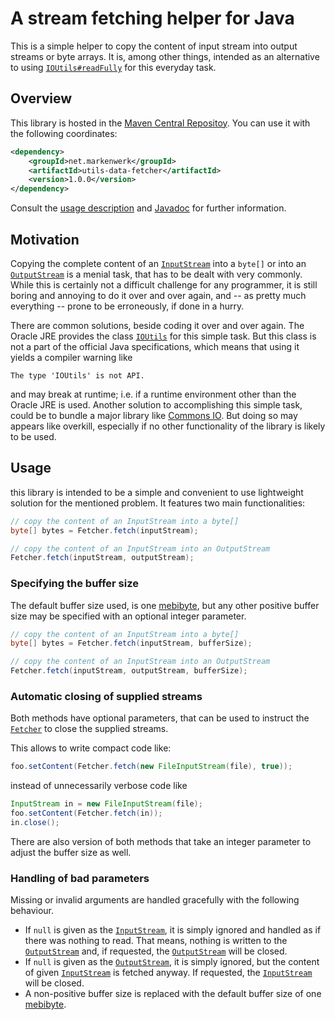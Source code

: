 # A stream fetching helper for Java

This is a simple helper to copy the content of input stream into output streams or byte arrays. It is, among other things, intended as an alternative to using [`IOUtils#readFully`](http://grepcode.com/file/repository.grepcode.com/java/root/jdk/openjdk/7u40-b43/sun/misc/IOUtils.java#IOUtils.readFully%28java.io.InputStream%2Cint%2Cboolean%29) for this everyday task.

## Overview

This library is hosted in the [Maven Central Repositoy](http://search.maven.org/#artifactdetails|net.markenwerk|utils-data-fetcher|1.0.0|jar). You can use it with the following coordinates:

```xml
<dependency>
	<groupId>net.markenwerk</groupId>
	<artifactId>utils-data-fetcher</artifactId>
	<version>1.0.0</version>
</dependency>
```

Consult the [usage description](#usage) and [Javadoc](http://markenwerk.github.io/java-utils-data-fetcher/javadoc/1.0.0/index.html) for further information.

## Motivation

Copying the complete content of an [`InputStream`](http://docs.oracle.com/javase/7/docs/api/index.html?java/io/InputStream.html) into a `byte[]` or into an [`OutputStream`](http://docs.oracle.com/javase/7/docs/api/index.html?java/io/OutputStream.html) is a menial task, that has to be dealt with very commonly. While this is certainly not a difficult challenge for any programmer, it is still boring and annoying to do it over and over again, and -- as pretty much everything -- prone to be erroneously, if done in a hurry.

There are common solutions, beside coding it over and over again. The Oracle JRE provides the class [`IOUtils`](http://grepcode.com/file/repository.grepcode.com/java/root/jdk/openjdk/7u40-b43/sun/misc/IOUtils.java) for this simple task. But this class is not a part of the official Java specifications, which means that using it yields a compiler warning like

```
The type 'IOUtils' is not API.
```

and may break at runtime; i.e. if a runtime environment other than the Oracle JRE is used. Another solution to accomplishing this simple task, could be to bundle a major library like [Commons IO](http://commons.apache.org/proper/commons-io/). But doing so may appears like overkill, especially if no other functionality of the library is likely to be used.

## Usage

this library is intended to be a simple and convenient to use lightweight solution for the mentioned problem. It features two main functionalities:

```java
// copy the content of an InputStream into a byte[]
byte[] bytes = Fetcher.fetch(inputStream);

// copy the content of an InputStream into an OutputStream
Fetcher.fetch(inputStream, outputStream);
```

### Specifying the buffer size

The default buffer size used, is one [mebibyte](https://en.wikipedia.org/wiki/Mebibyte), but any other positive buffer size may be specified with an optional integer parameter.

```java
// copy the content of an InputStream into a byte[]
byte[] bytes = Fetcher.fetch(inputStream, bufferSize);

// copy the content of an InputStream into an OutputStream
Fetcher.fetch(inputStream, outputStream, bufferSize);
```

### Automatic closing of supplied streams

Both methods have optional parameters, that can be used to instruct the [`Fetcher`](http://markenwerk.github.io/java-utils-data-fetcher/javadoc/1.0.0/index.html?net/markenwerk/utils/data/fetcher/Fetcher.html) to close the supplied streams.

This allows to write compact code like:

```java
foo.setContent(Fetcher.fetch(new FileInputStream(file), true));
```

instead of unnecessarily verbose code like

```java
InputStream in = new FileInputStream(file);
foo.setContent(Fetcher.fetch(in));
in.close();
```

There are also version of both methods that take an integer parameter to adjust the buffer size as well.


### Handling of bad parameters

Missing or invalid arguments are handled gracefully with the following behaviour.

 - If `null` is given as the [`InputStream`](http://docs.oracle.com/javase/7/docs/api/index.html?java/io/InputStream.html), it is simply ignored and handled as if there was nothing to read. That means, nothing is written to the [`OutputStream`](http://docs.oracle.com/javase/7/docs/api/index.html?java/io/OutputStream.html) and, if requested, the [`OutputStream`](http://docs.oracle.com/javase/7/docs/api/index.html?java/io/OutputStream.html) will be closed. 
 - If `null` is given as the [`OutputStream`](http://docs.oracle.com/javase/7/docs/api/index.html?java/io/OutputStream.html), it is simply ignored, but the content of given [`InputStream`](http://docs.oracle.com/javase/7/docs/api/index.html?java/io/InputStream.html) is fetched anyway. If requested, the [`InputStream`](http://docs.oracle.com/javase/7/docs/api/index.html?java/io/InputStream.html) will be closed. 
 - A non-positive buffer size is replaced with the default buffer size of one [mebibyte](https://en.wikipedia.org/wiki/Mebibyte).
